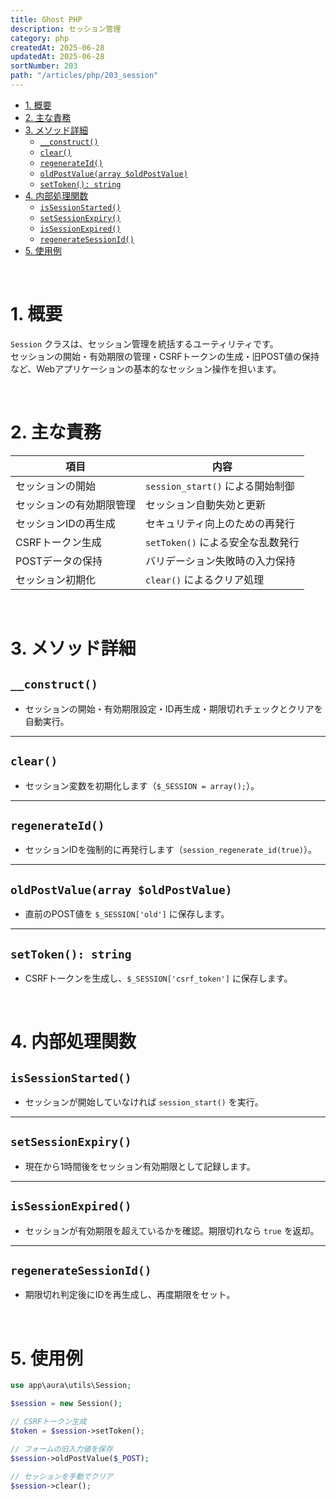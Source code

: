 ```yaml
---
title: Ghost PHP
description: セッション管理
category: php
createdAt: 2025-06-28
updatedAt: 2025-06-28
sortNumber: 203
path: "/articles/php/203_session"
---
```


<nuxt-content-wrapper>

- [1. 概要](#1-概要)
- [2. 主な責務](#2-主な責務)
- [3. メソッド詳細](#3-メソッド詳細)
  - [`__construct()`](#__construct)
  - [`clear()`](#clear)
  - [`regenerateId()`](#regenerateid)
  - [`oldPostValue(array $oldPostValue)`](#oldpostvaluearray-oldpostvalue)
  - [`setToken(): string`](#settoken-string)
- [4. 内部処理関数](#4-内部処理関数)
  - [`isSessionStarted()`](#issessionstarted)
  - [`setSessionExpiry()`](#setsessionexpiry)
  - [`isSessionExpired()`](#issessionexpired)
  - [`regenerateSessionId()`](#regeneratesessionid)
- [5. 使用例](#5-使用例)

<br>

# 1. 概要

`Session` クラスは、セッション管理を統括するユーティリティです。  
セッションの開始・有効期限の管理・CSRFトークンの生成・旧POST値の保持など、Webアプリケーションの基本的なセッション操作を担います。

<br>

# 2. 主な責務

| 項目                 | 内容 |
|----------------------|------|
| セッションの開始     | `session_start()` による開始制御 |
| セッションの有効期限管理 | セッション自動失効と更新 |
| セッションIDの再生成 | セキュリティ向上のための再発行 |
| CSRFトークン生成     | `setToken()` による安全な乱数発行 |
| POSTデータの保持     | バリデーション失敗時の入力保持 |
| セッション初期化     | `clear()` によるクリア処理 |

<br>

# 3. メソッド詳細

## `__construct()`

- セッションの開始・有効期限設定・ID再生成・期限切れチェックとクリアを自動実行。

---

## `clear()`

- セッション変数を初期化します（`$_SESSION = array();`）。

---

## `regenerateId()`

- セッションIDを強制的に再発行します（`session_regenerate_id(true)`）。

---

## `oldPostValue(array $oldPostValue)`

- 直前のPOST値を `$_SESSION['old']` に保存します。

---

## `setToken(): string`

- CSRFトークンを生成し、`$_SESSION['csrf_token']` に保存します。

<br>

# 4. 内部処理関数

## `isSessionStarted()`

- セッションが開始していなければ `session_start()` を実行。

---

## `setSessionExpiry()`

- 現在から1時間後をセッション有効期限として記録します。

---

## `isSessionExpired()`

- セッションが有効期限を超えているかを確認。期限切れなら `true` を返却。

---

## `regenerateSessionId()`

- 期限切れ判定後にIDを再生成し、再度期限をセット。

<br>

# 5. 使用例

```php
use app\aura\utils\Session;

$session = new Session();

// CSRFトークン生成
$token = $session->setToken();

// フォームの旧入力値を保存
$session->oldPostValue($_POST);

// セッションを手動でクリア
$session->clear();
